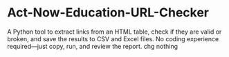 # Act-Now-Education-URL-Checker
A Python tool to extract links from an HTML table, check if they are valid or broken, and save the results to CSV and Excel files. No coding experience required—just copy, run, and review the report.
chg nothing

